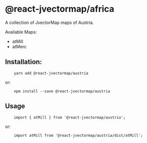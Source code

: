 # @react-jvectormap/africa

A collection of JvectorMap maps of Austria.

Available Maps:

- atMill
- atMerc

## Installation:

```
    yarn add @react-jvectormap/austria
```

or:

```
    npm install --save @react-jvectormap/austria
```

## Usage

```
    import { atMill } from '@react-jvectormap/austria';
```

or:

```
    import atMill from '@react-jvectormap/austria/dist/atMill';
```
